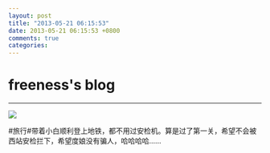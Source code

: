 ```yaml
---
layout: post
title: "2013-05-21 06:15:53"
date: 2013-05-21 06:15:53 +0800
comments: true
categories: 
---
```


# freeness's blog

----------

![](http://okqmqrbgo.bkt.clouddn.com/201305210615531.jpg)

>
\#旅行\#带着小白顺利登上地铁，都不用过安检机。算是过了第一关，希望不会被西站安检拦下，希望度娘没有骗人，哈哈哈哈……